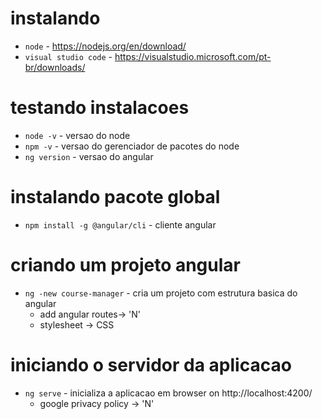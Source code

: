 # instalando
- `node` - https://nodejs.org/en/download/
- `visual studio code` - https://visualstudio.microsoft.com/pt-br/downloads/

# testando instalacoes
- `node -v` - versao do node 
- `npm -v` - versao do gerenciador de pacotes do node
- `ng version` - versao do angular

# instalando pacote global
- `npm install -g @angular/cli` - cliente angular

# criando um projeto angular
- `ng -new course-manager` - cria um projeto com estrutura basica do angular
    - add angular routes-> 'N'
    - stylesheet -> CSS

# iniciando o servidor da aplicacao
- `ng serve` - inicializa a aplicacao em browser on http://localhost:4200/
    - google privacy policy -> 'N'